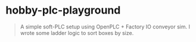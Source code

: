 # hobby-plc-playground

> A simple soft-PLC setup using OpenPLC + Factory IO conveyor sim.
I wrote some ladder logic to sort boxes by size.
